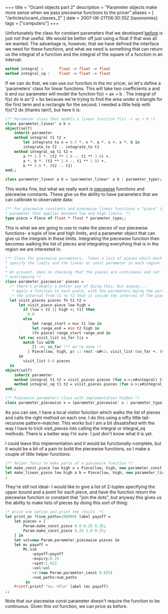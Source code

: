 +++
title = "Ocaml objects part 2"
description = "Parameter objects make more sense when we pass piecewise functions to the pricer"
aliases = [ "/articles/ocaml_classes_2" ]
date = 2007-06-21T06:30:35Z
[taxonomies]
tags = ["computers"]
+++


Unfortunately the class for constant parameters that we developed
[before][5] is just not that useful. We would be better off just using a
float if that was all we wanted. The advantage is, however, that we
have defined the interface we need for these functions, and what we
need is something that can return us the integral of a function and the
integral of the square of a function in an interval:
```Ocaml
method integral :       float -> float -> float
method integral_sq :    float -> float -> float
```
If we can do that, we can use our function in the mc pricer, so let's
define a 'parameters' class for linear functions. This will take two
coefficients a and b and our parameter will model the function f(x) =
ax + b . The integral of f(x) dx is ax^2 + bx because we're trying to
find the area under a triangle for the first term and a rectangle for
the second. I needed a little help with f(x)^2 dx (thanks Iain!), but
here it is:
```Ocaml
(** Parameter class that models a linear function f(x) -> ax + b *)
class parameter_linear' a b =
object(self)
    inherit parameter
    method integral t1 t2 =
        let integrate_to x = 0.5 *. x *. a *. x +. x *. b in
        integrate_to t2 -. integrate_to t1
    method integral_sq t1 t2 =
        a ** 2.0 *. (t2 ** 3.0 -. t1 ** 3.0) +.
        a *. b *. (t2 ** 2.0 -. t1 ** 1.0) +.
        b ** 2.0 *. (t2 -. t1)
end;;

class parameter_linear a b = (parameter_linear' a b : parameter_type);;
```

This works fine, but what we really want is [piecewise][6] functions and
piecewise constants. These give us the ability to have parameters that
we can calibrate to observable data:
```Ocaml
(** For piecewise constants and piecewise linear functions a "piece" is a
* parameter that applies between low and high limits. *)
type piece = Piece of float * float * parameter_type;;
```

This is what we are going to use to make the pieces of our piecewise
functions- a tuple of low and high limits, and a parameter object that
can give us the integrals in these limits. Integrating the piecewise
function then becomes walking the list of pieces and integrating
everything that is in the region we are interested in.
```Ocaml
(** Class for piecewise parameters.  Takes a list of pieces which each
* specify the limits and the linear or const parameter in each region.
*
* At present, does no checking that the pieces are continuous and not
* overlapping *)
class parameter_piecewise' pieces =
  (* there's probably a better way of doing this, but anyway...
   * Apply a function to each piece, with the parameters being the part of
   * the interval from t1 to t2 that is inside the interval of the piece *)
  let visit_pieces pieces fn t1 t2 =
      let visit_piece piece low high =
        if (low > t2 || high <; t1) then
          0.0
        else
            let range_start = max t1 low in
            let range_end = min t2 high in
            (fn piece) range_start range_end in
      let rec visit_list so_far lis =
        match lis with
            [] ->; so_far (** we're done *)
          | Piece(low, high, p) :: rest -&#62; visit_list (so_far +. (visit_piece p low high)) rest
      in
        visit_list 0.0 pieces
  in
object(self)
    inherit parameter
    method integral t1 t2 = visit_pieces pieces (fun x->;x#integral) t1 t2
    method integral_sq t1 t2 = visit_pieces pieces (fun x->;x#integral_sq) t1 t2
end;;

(** Piecewise parameters class with implementation hidden *)
class parameter_piecewise x = (parameter_piecewise' x : parameter_type);;
```

As you can see, I have a local visitor function which walks the list of
pieces and calls the right method on each one. I do this using a nifty
little tail-recursive pattern-matcher. This works but I am a bit
dissatisfied with the way I have to trick visit_pieces into calling the
integral or integral_sq methods. There is a better way I'm sure- I just
don't know what it is yet.

I could leave this implementation and it would be
functionally-complete, but it would be a bit of a pain to build the
piecewise functions, so I make a couple of little helper functions:
```Ocaml
(** helper funcs to make parts of a piecewise function *)
let make_const_piece low high x = Piece(low, high, new parameter_const x);;
let make_linear_piece low high a b = Piece(low, high, new parameter_linear a b);
;
```

They're still not ideal- I would like to give a list of 2-tuples
specifying the upper bound and a point for each piece, and have the
function return the piecewise function or constant that "join the
dots", but anyway this gives us the ability to make lists of pieces by
doing this sort of thing:
```Ocaml
(* price one option and print the result  *)
let print_mc ?(num_paths=100000) label payoff =
    let pieces = [
        Param.make_const_piece 0.0 0.25 0.35;
        Param.make_const_piece 0.25 1.0 0.25;
    ] in
    let vol=new Param.parameter_piecewise pieces in
    let mc payoff =
        Mc.sim
            ~payoff:payoff
            ~expiry:0.25
            ~spot:1.613
            ~vol:vol
            ~r:(new Param.parameter_const 0.055)
            ~num_paths:num_paths
         in
    Printf.printf "%s: %f\n" label (mc payoff)
;;
```
Note that our piecewise const parameter doesn't require the function to
be continuous. Given this vol function, we can price as before.

[1]: http://www.uncarved.com/articles/ocaml_classes_2
[2]: http://www.uncarved.com/
[3]: http://www.uncarved.com/articles/contact
[4]: http://www.uncarved.com/login/
[5]: /articles/ocaml_classes
[6]: http://mathforum.org/library/drmath/sets/select/dm_piecewise.html
[7]: http://www.uncarved.com/tags/computers
